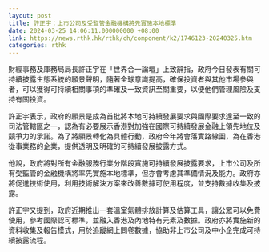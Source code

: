 ```yaml
---
layout: post
title: 許正宇：上市公司及受監管金融機構將先實施本地標準
date: 2024-03-25 14:06:11.000000000 +08:00
link: https://news.rthk.hk/rthk/ch/component/k2/1746123-20240325.htm
categories: rthk
---
```


財經事務及庫務局局長許正宇在「世界合一論壇」上致辭指，政府今日發表有關可持續披露生態系統的願景聲明，隨著全球意識提高，確保投資者與其他市場參與者，可以獲得可持續相關事項的準確及一致資訊至關重要，以便他們管理風險及支持有關投資。

許正宇表示，政府的願景是成為首批將本地可持續發展要求與國際要求達至一致的司法管轄區之一，認為有必要展示香港對加強在國際可持續發展金融上領先地位及競爭力的承諾。為了將願景轉化為具體行動，政府今年將會落實路線圖，為在香港從事業務的企業，提供透明及明確的可持續發展披露方式。

他說，政府將對所有金融服務行業分階段實施可持續發展披露要求，上市公司及所有受監管的金融機構將率先實施本地標準，但亦會考慮其準備情況及能力。政府亦將促進技術使用，利用技術解決方案來改善數據可使用程度，並支持數據收集及披露。

許正宇又提到，政府近期推出一套溫室氣體排放計算及估算工具，讓公眾可以免費使用，參考國際認可標準，並融入香港及內地特有元素及數據。政府亦將實施新的資料收集及報告模式，用於追蹤網上問卷數據，協助非上市公司及中小企完成可持續披露流程。
